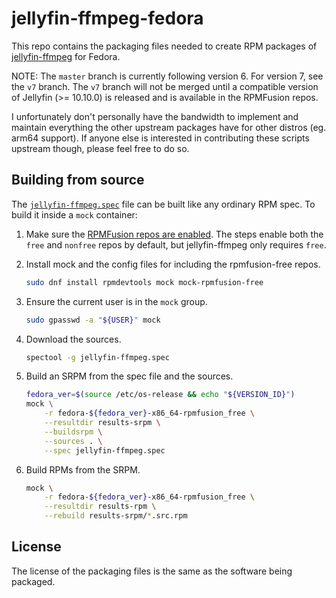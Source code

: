 # jellyfin-ffmpeg-fedora

This repo contains the packaging files needed to create RPM packages of [jellyfin-ffmpeg](https://github.com/jellyfin/jellyfin-ffmpeg) for Fedora.

NOTE: The `master` branch is currently following version 6. For version 7, see the `v7` branch. The `v7` branch will not be merged until a compatible version of Jellyfin (>= 10.10.0) is released and is available in the RPMFusion repos.

I unfortunately don't personally have the bandwidth to implement and maintain everything the other upstream packages have for other distros (eg. arm64 support). If anyone else is interested in contributing these scripts upstream though, please feel free to do so.

## Building from source

The [`jellyfin-ffmpeg.spec`](./jellyfin-ffmpeg.spec) file can be built like any ordinary RPM spec. To build it inside a `mock` container:

1. Make sure the [RPMFusion repos are enabled](https://rpmfusion.org/Configuration). The steps enable both the `free` and `nonfree` repos by default, but jellyfin-ffmpeg only requires `free`.

2. Install mock and the config files for including the rpmfusion-free repos.

    ```bash
    sudo dnf install rpmdevtools mock mock-rpmfusion-free
    ```

3. Ensure the current user is in the `mock` group.

    ```bash
    sudo gpasswd -a "${USER}" mock
    ```

4. Download the sources.

    ```bash
    spectool -g jellyfin-ffmpeg.spec
    ```

5. Build an SRPM from the spec file and the sources.

    ```bash
    fedora_ver=$(source /etc/os-release && echo "${VERSION_ID}")
    mock \
        -r fedora-${fedora_ver}-x86_64-rpmfusion_free \
        --resultdir results-srpm \
        --buildsrpm \
        --sources . \
        --spec jellyfin-ffmpeg.spec
    ```

6. Build RPMs from the SRPM.

    ```bash
    mock \
        -r fedora-${fedora_ver}-x86_64-rpmfusion_free \
        --resultdir results-rpm \
        --rebuild results-srpm/*.src.rpm
    ```

## License

The license of the packaging files is the same as the software being packaged.
